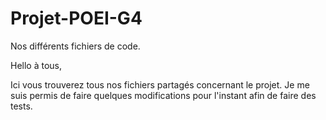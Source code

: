 # Projet-POEI-G4
Nos différents fichiers de code.

Hello à tous, 

Ici vous trouverez tous nos fichiers partagés concernant le projet.
Je me suis permis de faire quelques modifications pour l'instant afin de faire des tests.
